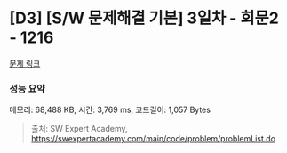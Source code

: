 # [D3] [S/W 문제해결 기본] 3일차 - 회문2 - 1216 

[문제 링크](https://swexpertacademy.com/main/code/problem/problemDetail.do?contestProbId=AV14Rq5aABUCFAYi) 

### 성능 요약

메모리: 68,488 KB, 시간: 3,769 ms, 코드길이: 1,057 Bytes



> 출처: SW Expert Academy, https://swexpertacademy.com/main/code/problem/problemList.do